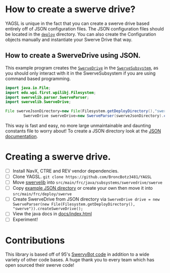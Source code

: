 # How to create a swerve drive?

YAGSL is unique in the fact that you can create a swerve drive based entirely off of JSON
configuration files. The JSON configuration files should be located in
the [`deploy`](../src/main/deploy) directory. You can also create the Configuration objects manually
and instantiate your Swerve Drive that way.

## How to create a SwerveDrive using JSON.

This example program creates
the [`SwerveDrive`](../src/main/java/frc/robot/subsystems/swervedrive2/swervelib/SwerveDrive.java)
in the [`SwerveSubsystem`](../src/main/java/frc/robot/subsystems/swervedrive2/SwerveSubsystem.java),
as you should only interact with it in the SwerveSubsystem if you are using command based
programming.

```java
import java.io.File;
import edu.wpi.first.wpilibj.Filesystem;
import swervelib.parser.SwerveParser;
import swervelib.SwerveDrive;

File swerveJsonDirectory=new File(Filesystem.getDeployDirectory(),"swerve");
        SwerveDrive swerveDrive=new SwerveParser(swerveJsonDirectory).createSwerveDrive();
```

This way is fast and easy, no more large unmaintainable and daunting constants file to worry about!
To create a JSON directory look at the [JSON documentation](JSON.md).

# Creating a swerve drive.

- [ ] Install NavX, CTRE and REV vendor dependencies.
- [ ] Clone YAGSL. `git clone https://github.com/BroncBotz3481/YAGSL`
- [ ] Move [swervelib](https://github.com/BroncBotz3481/YAGSL/tree/main/swervelib)
  into `src/main/frc/java/subsystems/swervedrive/swerve`
- [ ] Copy [example JSON directory](https://github.com/BroncBotz3481/YAGSL/tree/main/deploy) or
  create your own then move it into `src/main/frc/deploy/swerve`
- [ ] Create SwerveDrive from JSON directory
  via `SwerveDrive drive = new SwerveParser(new File(Filesystem.getDeployDirectory(), "swerve")).createSwerveDrive();`
- [ ] View the java docs in [docs/index.html](https://broncbotz3481.github.io/YAGSL/)
- [ ] Experiment!

# Contributions

This library is based off of
95's [SwervyBot code](https://github.com/first95/FRC2023/tree/main/SwervyBot) in addition to a wide
variety of other code bases.
A huge thank you to every team which has open sourced their swerve code!